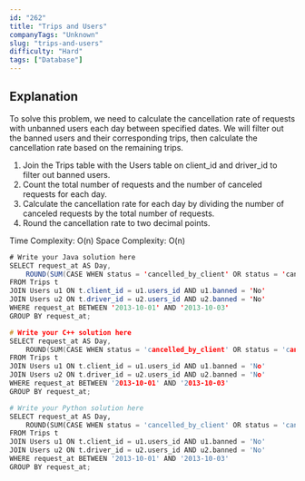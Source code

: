 ```yaml
---
id: "262"
title: "Trips and Users"
companyTags: "Unknown"
slug: "trips-and-users"
difficulty: "Hard"
tags: ["Database"]
---
```


## Explanation
To solve this problem, we need to calculate the cancellation rate of requests with unbanned users each day between specified dates. We will filter out the banned users and their corresponding trips, then calculate the cancellation rate based on the remaining trips.

1. Join the Trips table with the Users table on client_id and driver_id to filter out banned users.
2. Count the total number of requests and the number of canceled requests for each day.
3. Calculate the cancellation rate for each day by dividing the number of canceled requests by the total number of requests.
4. Round the cancellation rate to two decimal points.

Time Complexity: O(n)
Space Complexity: O(n)
```java
# Write your Java solution here
SELECT request_at AS Day,
    ROUND(SUM(CASE WHEN status = 'cancelled_by_client' OR status = 'cancelled_by_driver' THEN 1 ELSE 0 END) / COUNT(*), 2) AS 'Cancellation Rate'
FROM Trips t
JOIN Users u1 ON t.client_id = u1.users_id AND u1.banned = 'No'
JOIN Users u2 ON t.driver_id = u2.users_id AND u2.banned = 'No'
WHERE request_at BETWEEN '2013-10-01' AND '2013-10-03'
GROUP BY request_at;
```

```cpp
# Write your C++ solution here
SELECT request_at AS Day,
    ROUND(SUM(CASE WHEN status = 'cancelled_by_client' OR status = 'cancelled_by_driver' THEN 1 ELSE 0 END) / COUNT(*), 2) AS 'Cancellation Rate'
FROM Trips t
JOIN Users u1 ON t.client_id = u1.users_id AND u1.banned = 'No'
JOIN Users u2 ON t.driver_id = u2.users_id AND u2.banned = 'No'
WHERE request_at BETWEEN '2013-10-01' AND '2013-10-03'
GROUP BY request_at;
```

```python
# Write your Python solution here
SELECT request_at AS Day,
    ROUND(SUM(CASE WHEN status = 'cancelled_by_client' OR status = 'cancelled_by_driver' THEN 1 ELSE 0 END) / COUNT(*), 2) AS 'Cancellation Rate'
FROM Trips t
JOIN Users u1 ON t.client_id = u1.users_id AND u1.banned = 'No'
JOIN Users u2 ON t.driver_id = u2.users_id AND u2.banned = 'No'
WHERE request_at BETWEEN '2013-10-01' AND '2013-10-03'
GROUP BY request_at;
```